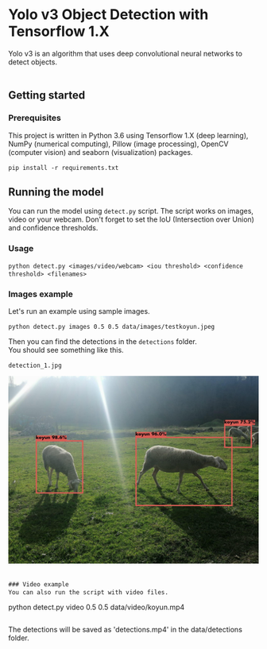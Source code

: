 # Yolo v3 Object Detection with Tensorflow 1.X
Yolo v3 is an algorithm that uses deep convolutional neural networks to detect objects. <br> <br>

## Getting started

### Prerequisites
This project is written in Python 3.6 using Tensorflow 1.X (deep learning), NumPy (numerical computing), Pillow (image processing), OpenCV (computer vision) and seaborn (visualization) packages.

```
pip install -r requirements.txt
```


## Running the model
You can run the model using `detect.py` script. The script works on images, video or your webcam. Don't forget to set the IoU (Intersection over Union) and confidence thresholds.
### Usage
```
python detect.py <images/video/webcam> <iou threshold> <confidence threshold> <filenames>
```
### Images example
Let's run an example using sample images.
```
python detect.py images 0.5 0.5 data/images/testkoyun.jpeg
```
Then you can find the detections in the `detections` folder.
<br>
You should see something like this.
```
detection_1.jpg
```
![alt text](https://github.com/OmerOzgur271/SheepDetection-YoloV3/blob/main/detections/detection_1.jpg)
```

### Video example
You can also run the script with video files.
```
python detect.py video 0.5 0.5 data/video/koyun.mp4
```
```
The detections will be saved as 'detections.mp4' in the data/detections folder.

